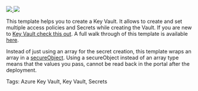 <a href="https://portal.azure.com/#create/Microsoft.Template/uri/https%3A%2F%2Fraw.githubusercontent.com%2FAzure%2Fazure-quickstart-templates%2Fmaster%2F201-key-vault-secret-create%2Fazuredeploy.json" target="_blank">
    <img src="http://azuredeploy.net/deploybutton.png"/>
</a>
<a href="http://armviz.io/#/?load=https%3A%2F%2Fraw.githubusercontent.com%2FAzure%2Fazure-quickstart-templates%2Fmaster%2F201-key-vault-secret-create%2Fazuredeploy.json" target="_blank">
    <img src="http://armviz.io/visualizebutton.png"/>
</a>

This template helps you to create a Key Vault. It allows to create and set multiple access policies and Secrets while creating the Vault. If you are new to [Key Vault check this out](https://azure.microsoft.com/en-us/services/key-vault/). A full walk through of this template is available [here](http://www.rahulpnath.com/blog/managing-azure-key-vault-using-azure-resource-manager-arm-templates/).

Instead of just using an array for the secret creation, this template wraps an array in a [secureObject](https://docs.microsoft.com/en-us/azure/azure-resource-manager/resource-group-authoring-templates#parameters).
Using a secureObject instead of an array type means that the values you pass, cannot be read back in the portal after the deployment. 

Tags: Azure Key Vault, Key Vault, Secrets
